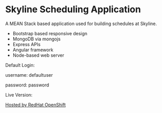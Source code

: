 <h1>Skyline Scheduling Application</h1>
<p>A MEAN Stack based application used for building schedules at Skyline.</p>
<ul>
  <li>Bootstrap based responsive design</li>
  <li>MongoDB via mongojs</li>
  <li>Express APIs</li>
  <li>Angular framework</li>
  <li>Node-based web server</li>
</ul>

<p>Default Login:</p>
<p>username: defaultuser</p>
<p>password: password</p>

<p>Live Version:</p>
<a href="http://nodejs-skylineschedule.rhcloud.com/">Hosted by RedHat OpenShift</a>
  
